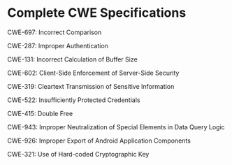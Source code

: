 

# Complete CWE Specifications

CWE-697: Incorrect Comparison

CWE-287: Improper Authentication

CWE-131: Incorrect Calculation of Buffer Size

CWE-602: Client-Side Enforcement of Server-Side Security

CWE-319: Cleartext Transmission of Sensitive Information

CWE-522: Insufficiently Protected Credentials

CWE-415: Double Free

CWE-943: Improper Neutralization of Special Elements in Data Query Logic

CWE-926: Improper Export of Android Application Components

CWE-321: Use of Hard-coded Cryptographic Key